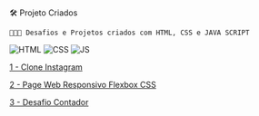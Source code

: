🛠️ Projeto Criados

```
👨🏻‍💻 Desafios e Projetos criados com HTML, CSS e JAVA SCRIPT

```
![HTML](https://img.shields.io/badge/HTML5-E34F26?style=for-the-badge&logo=html5&logoColor=white&link=https://github.com/diegonery465)
![CSS](https://img.shields.io/badge/CSS3-1572B6?style=for-the-badge&logo=css3&logoColor=white&link=https://github.com/diegonery465)
![JS](https://img.shields.io/badge/JavaScript-F7DF1E?style=for-the-badge&logo=javascript&logoColor=black)

[1 - Clone Instagram](https://github.com/diegonery465/Desafio-DIO/tree/main/FlexCSSInstagram)<br>

[2 - Page Web Responsivo Flexbox CSS](https://github.com/diegonery465/Projetos-HTML-CSS-JS/tree/main/FlexCSSProjeto01)<br>

[3 - Desafio Contador](https://github.com/diegonery465/Projetos-HTML-CSS-JS/tree/main/FlexCSSProjeto01)<br>
